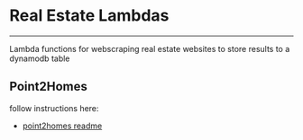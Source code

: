 # Real Estate Lambdas

---

Lambda functions for webscraping real estate websites to store results to a dynamodb table

## Point2Homes

follow instructions here:

- [point2homes readme](./point2homes-webscraper/README.md)
